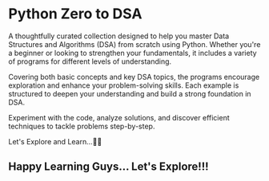 # Python Zero to DSA

A thoughtfully curated collection designed to help you master Data Structures and Algorithms (DSA) from scratch using Python. Whether you're a beginner or looking to strengthen your fundamentals, it includes a variety of programs for different levels of understanding.

Covering both basic concepts and key DSA topics, the programs encourage exploration and enhance your problem-solving skills. Each example is structured to deepen your understanding and build a strong foundation in DSA.

Experiment with the code, analyze solutions, and discover efficient techniques to tackle problems step-by-step.

Let's Explore and Learn...✌🏻


## Happy Learning Guys... Let's Explore!!! 
